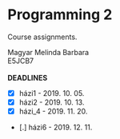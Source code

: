 # Programming 2
Course assignments.

Magyar Melinda Barbara</br>
E5JCB7</br>
</br>
**DEADLINES**</br>
- [x] házi1 - 2019. 10. 05.</br>
- [x] házi2 - 2019. 10. 13.</br>
- [x] házi_4 - 2019. 11. 20.</br>
- [.] házi6 - 2019. 12. 11.
